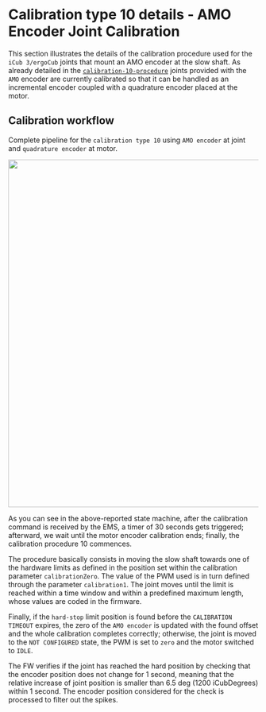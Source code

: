 # Calibration type 10 details - AMO Encoder Joint Calibration

This section illustrates the details of the calibration procedure used for the `iCub 3/ergoCub` joints that mount an AMO encoder at the slow shaft.
As already detailed in the [`calibration-10-procedure`](./standard_calibration_types.md/#calibration-10) joints provided with the `AMO` encoder are currently calibrated so that it can be handled as an incremental encoder coupled with a quadrature encoder placed at the motor.

## Calibration workflow

Complete pipeline for the `calibration type 10` using `AMO encoder` at joint and `quadrature encoder` at motor.
<p align="center">
    <img  src="../img/calibration-amo-abs-enc.png" width="700">
</p>

As you can see in the above-reported state machine, after the calibration command is received by the EMS, a timer of 30 seconds gets triggered; afterward, we wait until the motor encoder calibration ends; finally, the calibration procedure 10 commences.

The procedure basically consists in moving the slow shaft towards one of the hardware limits as defined in the position set within the calibration parameter `calibrationZero`. The value of the PWM used is in turn defined through the parameter `calibration1`. The joint moves until the limit is reached within a time window and within a predefined maximum length, whose values are coded in the firmware.

Finally, if the `hard-stop` limit position is found before the `CALIBRATION TIMEOUT` expires, the zero of the `AMO encoder` is updated with the found offset and the whole calibration completes correctly; otherwise, the joint is moved to the `NOT CONFIGURED` state, the PWM is set to `zero` and the motor switched to `IDLE`.

The FW verifies if the joint has reached the hard position by checking that the encoder position does not change for 1 second, meaning that the relative increase of joint position is smaller than 6.5 deg (1200 iCubDegrees) within 1 second. The encoder position considered for the check is processed to filter out the spikes.


